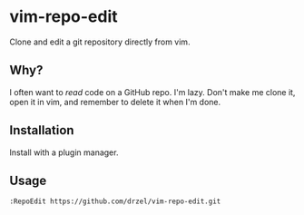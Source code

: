 # vim-repo-edit

Clone and edit a git repository directly from vim.


## Why?

I often want to _read_ code on a GitHub repo. I'm lazy. Don't make me clone it, open it in vim, and remember to delete it when I'm done.


## Installation

Install with a plugin manager.


## Usage

```
:RepoEdit https://github.com/drzel/vim-repo-edit.git
```
